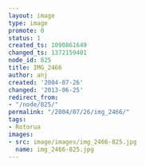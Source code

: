 ```yaml
---
layout: image
type: image
promote: 0
status: 1
created_ts: 1090861649
changed_ts: 1372159401
node_id: 825
title: IMG_2466
author: anj
created: '2004-07-26'
changed: '2013-06-25'
redirect_from:
- "/node/825/"
permalink: "/2004/07/26/img_2466/"
tags:
- Rotorua
images:
- src: image/images/img_2466-825.jpg
  name: img_2466-825.jpg
---
```


